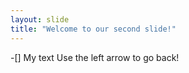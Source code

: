 ```yaml
---
layout: slide
title: "Welcome to our second slide!"
---
```

-[] My text
Use the left arrow to go back!
